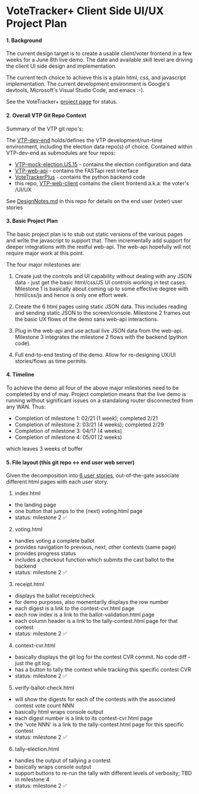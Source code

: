 # VoteTracker+ Client Side UI/UX Project Plan

#### 1. Background

The current design target is to create a usable client/voter frontend in a few weeks for a June 8th live demo.  The date and available skill level are driving the client UI side design and implementation.

The current tech choice to achieve this is a plain html, css, and javascript implementation.  The current development  environment is Google's devtools, Microsoft's Visual Studio Code, and emacs :-).

See the VoteTracker+ [project page](https://github.com/orgs/TrustTheVote-Project/projects/2/views/1) for status.

#### 2. Overall VTP Git Repo Context

Summary of the VTP git repo's:

The [VTP-dev-end](https://github.com/TrustTheVote-Project/VTP-dev-env) holds/defines the VTP development/run-time environment, including the election data repo(s) of choice.  Contained within VTP-dev-end as submodules are four repos:
- [VTP-mock-election.US.15](https://github.com/TrustTheVote-Project/VTP-mock-election.US.15) - contains the election configuration and data
- [VTP-web-api](https://github.com/TrustTheVote-Project/VTP-web-api) - contains the FASTapi rest interface
- [VoteTrackerPlus](https://github.com/TrustTheVote-Project/VoteTrackerPlus) - contains the python backend code
- this repo, [VTP-web-client](https://github.com/TrustTheVote-Project/VTP-web-client) contains the client frontend a.k.a. the voter's /UI/UX

See [DesignNotes.md](DesignNotes.md) in this repo for details on the end user (voter) user stories 

#### 3. Basic Project Plan

The basic project plan is to stub out static versions of the various pages and write the javascript to support that.  Then incrementally add support for deeper integrations with the restful web-api.  The web-api hopefully will not require major work at this point.

The four major milestones are:

1. Create just the controls and UI capability without dealing with any JSON data - just get the basic html/css/JS UI controls working in test cases.  Milestone 1 is basically about coming up to some effective degree with html/css/js and hence is only one effort week.

2. Create the 6 html pages using static JSON data.  This includes reading and sending static JSON to the screen/console.  Milestone 2 frames out the basic UX flows of the demo sans web-api interactions.

3. Plug in the web-api and use actual live JSON data from the web-api. Milestone 3 integrates the milestone 2 flows with the backend (python code).

4. Full end-to-end testing of the demo.  Allow for re-designing UX/UI stories/flows as time permits.

#### 4. Timeline

To achieve the demo all four of the above major milestones need to be completed by end of may.  Project completion means that the live demo is running without significant issues on a standalong router disconnected from any WAN.  Thus:

- Completion of milestone 1: 02/21 (1 week); completed 2/21
- Completion of milestone 2: 03/21 (4 weeks); completed 2/29
- Completion of milestone 3: 04/17 (4 weeks)
- Completion of milestone 4: 05/01 (2 weeks)

which leaves 3 weeks of buffer

#### 5. File layout (this git repo <-> end user web server)

Given the decomposition into [6 user stories](./DesingNotes.md), out-of-the-gate associate different html pages with each user story.

1. index.html
 - the landing page
 - one button that jumps to the (next) voting.html page
 - status: milestone 2 ✅

2. voting.html
 - handles voting a complete ballot
 - provides navigation to previous, next, other contests (same page)
 - provides progress status
 - includes a checkout function which submits the cast ballot to the backend
 - status: milestone 2 ✅

3. receipt.html
 - displays the ballot receipt/check
 - for demo purposes, also momentarily displays the row number
 - each digest is a link to the contest-cvr.html page
 - each row index is a link to the ballot-validation.html page
 - each column header is a link to the tally-contest.html page for that contest
 - status: milestone 2 ✅

4. context-cvr.html
 - basically displays the git log for the contest CVR commit.  No code diff - just the git log.
 - has a button to tally the context while tracking this specific contest CVR
 - status: milestone 2 ✅

5. verify-ballot-check.html
 - will show the digests for each of the contests with the associated contest vote count NNN
 - basically html wraps console output
 - each digest number is a link to its contest-cvr.html page
 - the 'vote NNN' is a link to the tally-contest.html page for this specific contest
 - status: milestone 2 ✅

6. tally-election.html
 - handles the output of tallying a contest
 - basically wraps console output
 - support buttons to re-run the tally with different levels of verbosity; TBD in milestone 4
 - status: milestone 2 ✅
